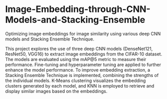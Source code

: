 # Image-Embedding-through-CNN-Models-and-Stacking-Ensemble
Optimizing image embeddings for image similarity using various deep CNN models and Stacking Ensemble Technique.

This project explores the use of three deep CNN models (DenseNet121, ResNet50, VGG16) to extract image embeddings from the CIFAR-10 dataset. The models are evaluated using the mAP@5 metric to measure their performance. Fine-tuning and hyperparameter tuning are applied to further enhance the model performance. To improve embedding extraction, a Stacking Ensemble Technique is implemented, combining the strengths of the individual models. K-Means clustering visualizes the embedding clusters generated by each model, and KNN is employed to retrieve and display similar images based on the embeddings.
